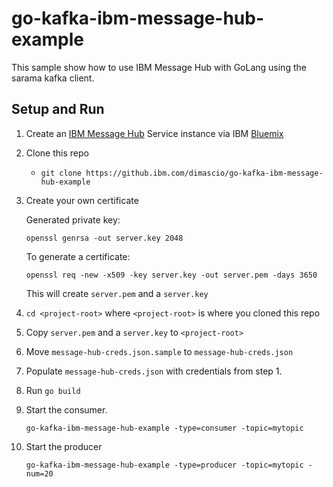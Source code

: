 # go-kafka-ibm-message-hub-example

This sample show how to use IBM Message Hub with GoLang using the sarama kafka client.

## Setup and Run

1. Create an [IBM Message Hub](https://console.ng.bluemix.net/catalog/services/message-hub) Service instance via IBM [Bluemix](https://www.bluemix.net[]())

2. Clone this repo

	- `git clone https://github.ibm.com/dimascio/go-kafka-ibm-message-hub-example`

3. Create your own certificate

	Generated private key:

	`openssl genrsa -out server.key 2048`

	To generate a certificate:

	`openssl req -new -x509 -key server.key -out server.pem -days 3650`

	This will create `server.pem` and a `server.key`

4. `cd <project-root>` where `<project-root>` is where you cloned this repo
5. Copy `server.pem` and a `server.key` to `<project-root>`
6. Move `message-hub-creds.json.sample` to `message-hub-creds.json`
7. Populate `message-hub-creds.json` with credentials from step 1.
4. Run `go build`
5. Start the consumer.

 	`go-kafka-ibm-message-hub-example -type=consumer -topic=mytopic`

6. Start the producer

	`go-kafka-ibm-message-hub-example -type=producer -topic=mytopic -num=20`
